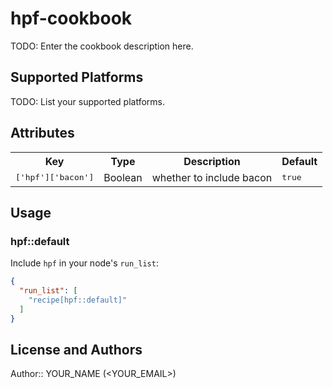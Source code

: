 # hpf-cookbook

TODO: Enter the cookbook description here.

## Supported Platforms

TODO: List your supported platforms.

## Attributes

<table>
  <tr>
    <th>Key</th>
    <th>Type</th>
    <th>Description</th>
    <th>Default</th>
  </tr>
  <tr>
    <td><tt>['hpf']['bacon']</tt></td>
    <td>Boolean</td>
    <td>whether to include bacon</td>
    <td><tt>true</tt></td>
  </tr>
</table>

## Usage

### hpf::default

Include `hpf` in your node's `run_list`:

```json
{
  "run_list": [
    "recipe[hpf::default]"
  ]
}
```

## License and Authors

Author:: YOUR_NAME (<YOUR_EMAIL>)

